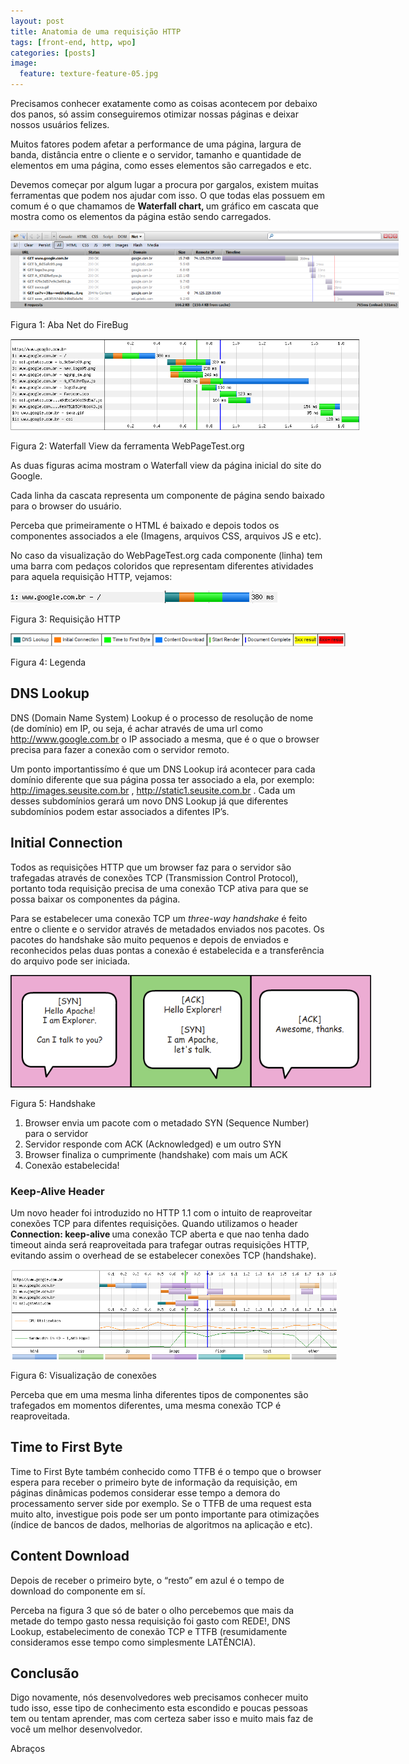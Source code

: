 ```yaml
---
layout: post
title: Anatomia de uma requisição HTTP
tags: [front-end, http, wpo]
categories: [posts]
image:
  feature: texture-feature-05.jpg
---
```

<p>Precisamos conhecer exatamente como as coisas acontecem por debaixo dos panos, só assim conseguiremos otimizar nossas páginas e deixar nossos usuários felizes.</p>
<p>Muitos fatores podem afetar a performance de uma página, largura de banda, distância entre o cliente e o servidor, tamanho e quantidade de elementos em uma página, como esses elementos são carregados e etc.</p>
<p>Devemos começar por algum lugar a procura por gargalos, existem muitas ferramentas que podem nos ajudar com isso. O que todas elas possuem em comum é o que chamamos de <strong>Waterfall chart, </strong>um gráfico em cascata que mostra como os elementos da página estão sendo carregados.</p>
<div id="attachment_229" class="wp-caption aligncenter" style="width: 631px"><img class="size-full wp-image-229     " title="Figura 1: Aba Net do FireBug" src="/images/posts/figura1.png" alt="" width="621" height="125" /><p class="wp-caption-text">Figura 1: Aba Net do FireBug</p></div>
<div id="attachment_230" class="wp-caption aligncenter" style="width: 570px"><img class="size-full wp-image-230  " title="Figura 2: Waterfall View da ferramenta WebPageTest.org" src="/images/posts/figura2.png" alt="" width="560" height="146" /><p class="wp-caption-text">Figura 2: Waterfall View da ferramenta WebPageTest.org</p></div>
<p>As duas figuras acima mostram o Waterfall view da página inicial do site do Google.</p>
<p>Cada linha da cascata representa um componente de página sendo baixado para o browser do usuário.</p>
<p>Perceba que primeiramente o HTML é baixado e depois todos os componentes associados a ele (Imagens, arquivos CSS, arquivos JS e etc).</p>
<p>No caso da visualização do WebPageTest.org cada componente (linha) tem uma barra com pedaços coloridos que representam diferentes atividades para aquela requisição HTTP, vejamos:</p>
<div id="attachment_231" class="wp-caption aligncenter" style="width: 437px"><img class="size-full wp-image-231" title="Figura 3: Requisição HTTP" src="/images/posts/figura3.png" alt="" width="427" height="20" /><p class="wp-caption-text">Figura 3: Requisição HTTP</p></div>
<div id="attachment_232" class="wp-caption aligncenter" style="width: 546px"><img class="size-full wp-image-232  " title="Figura 4: Legenda" src="/images/posts/figura4.png" alt="" width="536" height="21" /><p class="wp-caption-text">Figura 4: Legenda</p></div>
<h2>DNS Lookup</h2>
<p>DNS (Domain Name System) Lookup é o processo de resolução de nome (de domínio) em IP, ou seja, é achar através de uma url como <a href="http://www.google.com.br/">http://www.google.com.br</a> o IP associado a mesma, que é o que o browser precisa para fazer a conexão com o servidor remoto.</p>
<p>Um ponto importantissímo é que um DNS Lookup irá acontecer para cada domínio diferente que sua página possa ter associado a ela, por exemplo: <a href="http://images.seusite.com.br/">http://images.seusite.com.br</a> , <a href="http://static1.seusite.com.br/">http://static1.seusite.com.br</a> . Cada um desses subdomínios gerará um novo DNS Lookup já que diferentes subdomínios podem estar associados a difentes IP’s.</p>
<h2>Initial Connection</h2>
<p>Todos as requisições HTTP que um browser faz para o servidor são trafegadas através de conexões TCP (Transmission Control Protocol), portanto toda requisição precisa de uma conexão TCP ativa para que se possa baixar os componentes da página.</p>
<p>Para se estabelecer uma conexão TCP um <em>three-way handshake</em> é feito entre o cliente e o servidor através de metadados                enviados nos pacotes. Os pacotes do handshake são muito pequenos e depois de enviados e reconhecidos pelas duas pontas a conexão é estabelecida e a transferência do arquivo pode ser iniciada.</p>
<div id="attachment_233" class="wp-caption aligncenter" style="width: 587px"><img class="size-full wp-image-233 " title="Figura 5: Handshake" src="/images/posts/figura5.png" alt="" width="577" height="180" /><p class="wp-caption-text">Figura 5: Handshake</p></div>
<ol>
<li>Browser envia um pacote com o metadado SYN (Sequence Number) para o servidor</li>
<li>Servidor responde com ACK (Acknowledged) e um outro SYN</li>
<li>Browser finaliza o cumprimente (handshake) com mais um ACK</li>
<li>Conexão estabelecida!</li>
</ol>
<h3>Keep-Alive Header</h3>
<p>Um novo header foi introduzido no HTTP 1.1 com o intuito de reaproveitar conexões TCP para difentes requisições. Quando utilizamos o header <strong>Connection: keep-alive </strong>uma conexão TCP aberta e que nao tenha dado timeout ainda será reaproveitada para trafegar outras requisições HTTP, evitando assim o overhead de se estabelecer conexões TCP (handshake).</p>
<div id="attachment_234" class="wp-caption aligncenter" style="width: 532px"><img class="size-full wp-image-234  " title="Figura 6: Visualização de conexões" src="/images/posts/figura6.png" alt="" width="522" height="144" /><p class="wp-caption-text">Figura 6: Visualização de conexões</p></div>
<p>Perceba que em uma mesma linha diferentes tipos de componentes são trafegados em momentos diferentes, uma mesma conexão TCP é reaproveitada.</p>
<h2>Time to First Byte</h2>
<p>Time to First Byte também conhecido como TTFB é o tempo que o browser espera para receber o primeiro byte de informação da requisição, em páginas dinâmicas podemos considerar esse tempo a demora do processamento server side por exemplo. Se o TTFB de uma request esta muito alto, investigue pois pode ser um ponto importante para otimizações (índice de bancos de dados, melhorias de algoritmos na aplicação e etc).</p>
<h2>Content Download</h2>
<p>Depois de receber o primeiro byte, o “resto” em azul é o tempo de download do componente em sí.</p>
<p>Perceba na figura 3 que só de bater o olho percebemos que mais da metade do tempo gasto nessa requisição foi gasto com REDE!, DNS Lookup, estabelecimento de conexão TCP e TTFB (resumidamente consideramos esse tempo como simplesmente LATÊNCIA).</p>
<h2>Conclusão</h2>
<p>Digo novamente, nós desenvolvedores web precisamos conhecer muito tudo isso, esse tipo de conhecimento esta escondido e poucas pessoas tem ou tentam aprender, mas com certeza saber isso e muito mais faz de você um melhor desenvolvedor.</p>
<p>Abraços</p>